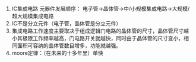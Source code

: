 1. IC集成电路
元器件发展顺序：
电子管->晶体管->中/小规模集成电路->大规模/超大规模集成电路
2. IC不是分立元件（电子管，晶体管是分立元件）
3. 集成电路工作速度主要取决于组成逻辑门电路的晶体管的尺寸，晶体管尺寸越小其极限工作频率越高，门电路开关就越快，同时由于晶体管的尺寸变小，相同面积可容纳的晶体管数目增多，功能就越强。
4. moore定律：（在未来的十多年里）单快
